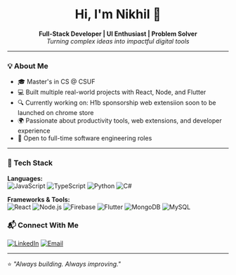 <h1 align="center">Hi, I'm Nikhil 👋</h1>

<p align="center">
  <b>Full-Stack Developer | UI Enthusiast | Problem Solver</b><br/>
  <i>Turning complex ideas into impactful digital tools</i>
</p>

---

### 💡 About Me

- 🎓 Master's in CS @ CSUF  
- 💻 Built multiple real-world projects with React, Node, and Flutter  
- 🔍 Currently working on: H1b sponsorship web extensiion soon to be launched on chrome store 
- 🌍 Passionate about productivity tools, web extensions, and developer experience  
- 🚀 Open to full-time software engineering roles

---

### 🔧 Tech Stack

**Languages:**  
![JavaScript](https://img.shields.io/badge/-JavaScript-black?style=flat-square&logo=javascript)
![TypeScript](https://img.shields.io/badge/-TypeScript-black?style=flat-square&logo=typescript)
![Python](https://img.shields.io/badge/-Python-black?style=flat-square&logo=python)
![C#](https://img.shields.io/badge/-C%23-black?style=flat-square&logo=c-sharp)

**Frameworks & Tools:**  
![React](https://img.shields.io/badge/-React-black?style=flat-square&logo=react)
![Node.js](https://img.shields.io/badge/-Node.js-black?style=flat-square&logo=node.js)
![Firebase](https://img.shields.io/badge/-Firebase-black?style=flat-square&logo=firebase)
![Flutter](https://img.shields.io/badge/-Flutter-black?style=flat-square&logo=flutter)
![MongoDB](https://img.shields.io/badge/-MongoDB-black?style=flat-square&logo=mongodb)
![MySQL](https://img.shields.io/badge/-MySQL-black?style=flat-square&logo=mysql)

### 📬 Connect With Me

[![LinkedIn](https://img.shields.io/badge/-LinkedIn-blue?style=flat-square&logo=linkedin)](https://linkedin.com/in/chathrapathinikhilk)
[![Email](https://img.shields.io/badge/-Email-black?style=flat-square&logo=gmail)](mailto:chathrapathinikhilk@gmail.com)

---

⭐ _"Always building. Always improving."_  
